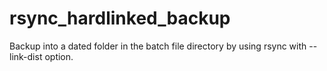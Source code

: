 # rsync_hardlinked_backup
Backup into  a dated folder in the batch file directory by using rsync with --link-dist option.
